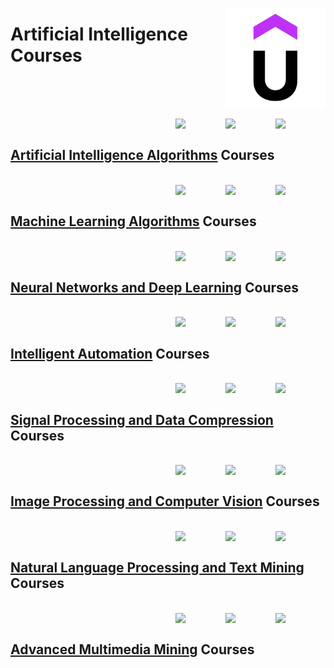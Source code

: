 <a href="https://udemy.com/"><img align="right" width="160" src="/logos/udemy.png"></img></a>

# Artificial Intelligence Courses

<br><br>

<br>
<a href="/udemy-courses/artificial-intelligence/artificial-intelligence-algorithms.md"><img align="right" width="80" src="https://github.com/cs-MohamedAyman/cs-MohamedAyman/blob/master/repos-logos/computational-cognitive-science.png"></img></a>
<a href="/udemy-courses/artificial-intelligence/artificial-intelligence-algorithms.md"><img align="right" width="80" src="https://github.com/cs-MohamedAyman/cs-MohamedAyman/blob/master/repos-logos/soft-computing.png"></img></a>
<a href="/udemy-courses/artificial-intelligence/artificial-intelligence-algorithms.md"><img align="right" width="80" src="https://github.com/cs-MohamedAyman/cs-MohamedAyman/blob/master/repos-logos/artificial-intelligence.png"></img></a>
<br>

## [Artificial Intelligence Algorithms](/udemy-courses/artificial-intelligence/artificial-intelligence-algorithms.md) Courses

<br>
<a href="/udemy-courses/artificial-intelligence/machine-learning-algorithms.md"><img align="right" width="80" src="https://github.com/cs-MohamedAyman/cs-MohamedAyman/blob/master/repos-logos/unsupervised-learning.png"></img></a>
<a href="/udemy-courses/artificial-intelligence/machine-learning-algorithms.md"><img align="right" width="80" src="https://github.com/cs-MohamedAyman/cs-MohamedAyman/blob/master/repos-logos/supervised-learning.png"></img></a>
<a href="/udemy-courses/artificial-intelligence/machine-learning-algorithms.md"><img align="right" width="80" src="https://github.com/cs-MohamedAyman/cs-MohamedAyman/blob/master/repos-logos/machine-learning.png"></img></a>
<br>

## [Machine Learning Algorithms](/udemy-courses/artificial-intelligence/machine-learning-algorithms.md) Courses

<br>
<a href="/udemy-courses/artificial-intelligence/neural-networks-and-deep-learning.md"><img align="right" width="80" src="https://github.com/cs-MohamedAyman/cs-MohamedAyman/blob/master/repos-logos/generative-adversarial-network.png"></img></a>
<a href="/udemy-courses/artificial-intelligence/neural-networks-and-deep-learning.md"><img align="right" width="80" src="https://github.com/cs-MohamedAyman/cs-MohamedAyman/blob/master/repos-logos/deep-learning.png"></img></a>
<a href="/udemy-courses/artificial-intelligence/neural-networks-and-deep-learning.md"><img align="right" width="80" src="https://github.com/cs-MohamedAyman/cs-MohamedAyman/blob/master/repos-logos/neural-networks.png"></img></a>
<br>

## [Neural Networks and Deep Learning](/udemy-courses/artificial-intelligence/neural-networks-and-deep-learning.md) Courses

<br>
<a href="/udemy-courses/artificial-intelligence/intelligent-automation.md"><img align="right" width="80" src="https://github.com/cs-MohamedAyman/cs-MohamedAyman/blob/master/repos-logos/cognitive-automation.png"></img></a>
<a href="/udemy-courses/artificial-intelligence/intelligent-automation.md"><img align="right" width="80" src="https://github.com/cs-MohamedAyman/cs-MohamedAyman/blob/master/repos-logos/robotics-process-automation.png"></img></a>
<a href="/udemy-courses/artificial-intelligence/intelligent-automation.md"><img align="right" width="80" src="https://github.com/cs-MohamedAyman/cs-MohamedAyman/blob/master/repos-logos/process-mining.png"></img></a>
<br>

## [Intelligent Automation](/udemy-courses/artificial-intelligence/intelligent-automation.md) Courses

<br>
<a href="/udemy-courses/artificial-intelligence/signal-processing-and-data-compression.md"><img align="right" width="80" src="https://github.com/cs-MohamedAyman/cs-MohamedAyman/blob/master/repos-logos/differential-equations.png"></img></a>
<a href="/udemy-courses/artificial-intelligence/signal-processing-and-data-compression.md"><img align="right" width="80" src="https://github.com/cs-MohamedAyman/cs-MohamedAyman/blob/master/repos-logos/signal-processing.png"></img></a>
<a href="/udemy-courses/artificial-intelligence/signal-processing-and-data-compression.md"><img align="right" width="80" src="https://github.com/cs-MohamedAyman/cs-MohamedAyman/blob/master/repos-logos/data-compression.png"></img></a>
<br>

## [Signal Processing and Data Compression](/udemy-courses/artificial-intelligence/signal-processing-and-data-compression.md) Courses

<br>
<a href="/udemy-courses/artificial-intelligence/image-processing-and-computer-vision.md"><img align="right" width="80" src="https://github.com/cs-MohamedAyman/cs-MohamedAyman/blob/master/repos-logos/pattern-recognition.png"></img></a>
<a href="/udemy-courses/artificial-intelligence/image-processing-and-computer-vision.md"><img align="right" width="80" src="https://github.com/cs-MohamedAyman/cs-MohamedAyman/blob/master/repos-logos/computer-vision.png"></img></a>
<a href="/udemy-courses/artificial-intelligence/image-processing-and-computer-vision.md"><img align="right" width="80" src="https://github.com/cs-MohamedAyman/cs-MohamedAyman/blob/master/repos-logos/image-processing.png"></img></a>
<br>

## [Image Processing and Computer Vision](/udemy-courses/artificial-intelligence/image-processing-and-computer-vision.md) Courses

<br>
<a href="/udemy-courses/artificial-intelligence/natural-language-processing-and-text-mining.md"><img align="right" width="80" src="https://github.com/cs-MohamedAyman/cs-MohamedAyman/blob/master/repos-logos/text-mining.png"></img></a>
<a href="/udemy-courses/artificial-intelligence/natural-language-processing-and-text-mining.md"><img align="right" width="80" src="https://github.com/cs-MohamedAyman/cs-MohamedAyman/blob/master/repos-logos/natural-language-processing.png"></img></a>
<a href="/udemy-courses/artificial-intelligence/natural-language-processing-and-text-mining.md"><img align="right" width="80" src="https://github.com/cs-MohamedAyman/cs-MohamedAyman/blob/master/repos-logos/data-mining.png"></img></a>
<br>

## [Natural Language Processing and Text Mining](/udemy-courses/artificial-intelligence/natural-language-processing-and-text-mining.md) Courses

<br>
<a href="/udemy-courses/artificial-intelligence/advanced-multimedia-mining.md"><img align="right" width="80" src="https://github.com/cs-MohamedAyman/cs-MohamedAyman/blob/master/repos-logos/speech-processing.png"></img></a>
<a href="/udemy-courses/artificial-intelligence/advanced-multimedia-mining.md"><img align="right" width="80" src="https://github.com/cs-MohamedAyman/cs-MohamedAyman/blob/master/repos-logos/machine-vision.png"></img></a>
<a href="/udemy-courses/artificial-intelligence/advanced-multimedia-mining.md"><img align="right" width="80" src="https://github.com/cs-MohamedAyman/cs-MohamedAyman/blob/master/repos-logos/multimedia-mining.png"></img></a>
<br>

## [Advanced Multimedia Mining](/udemy-courses/artificial-intelligence/advanced-multimedia-mining.md) Courses
